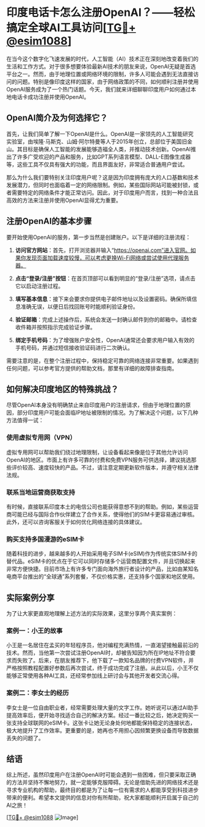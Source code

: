 # 印度电话卡怎么注册OpenAI？——轻松搞定全球AI工具访问[[TG💪+ @esim1088](https://t.me/s/esim1088)]

在当今这个数字化飞速发展的时代，人工智能（AI）技术正在深刻地改变着我们的生活和工作方式。对于很多想要体验最新AI技术的朋友来说，OpenAI无疑是首选平台之一。然而，由于地理位置或网络环境的限制，许多人可能会遇到无法直接访问的问题。特别是像印度这样的国家，由于网络政策的不同，如何顺利注册并使用OpenAI服务成为了一个热门话题。今天，我们就来详细聊聊印度用户如何通过本地电话卡成功注册并使用OpenAI。

## OpenAI简介及为何选择它？

首先，让我们简单了解一下OpenAI是什么。OpenAI是一家领先的人工智能研究实验室，由埃隆·马斯克、山姆·阿尔特曼等人于2015年创立，总部位于美国旧金山。其目标是确保人工智能的发展能够造福全人类，并推动技术创新。OpenAI推出了许多广受欢迎的产品和服务，比如GPT系列语言模型、DALL-E图像生成器等，这些工具不仅具有强大的功能，而且界面友好，非常适合普通用户尝试。

那么为什么我们要特别关注印度用户呢？这是因为印度拥有庞大的人口基数和技术发展潜力，但同时也面临着一定的网络限制。例如，某些国际网站可能被封锁，或者需要特定的网络条件才能正常访问。因此，对于印度用户而言，找到一种合法且高效的方法来注册并使用OpenAI显得尤为重要。

## 注册OpenAI的基本步骤

要开始使用OpenAI的服务，第一步当然是创建账户。以下是详细的注册流程：

1. **访问官方网站**：首先，打开浏览器并输入“https://openai.com”进入官网。如果你发现页面加载速度较慢，可以考虑更换Wi-Fi网络或尝试使用代理服务器。
   
2. **点击“登录/注册”按钮**：在首页顶部可以看到明显的“登录/注册”选项，请点击它以启动注册过程。

3. **填写基本信息**：接下来会要求你提供电子邮件地址以及设置密码。确保所填信息准确无误，以便日后找回账号时能顺利验证身份。

4. **验证邮箱**：完成上述操作后，系统会发送一封确认邮件到你的邮箱中。请检查收件箱并按照指示完成验证步骤。

5. **绑定手机号码**：为了增强账户安全性，OpenAI通常还会要求用户输入有效的手机号码，并通过短信接收验证码进行二次确认。

需要注意的是，在整个注册过程中，保持稳定可靠的网络连接非常重要。如果遇到任何问题，可以参考官方提供的帮助文档，那里有详细的故障排查指南。

## 如何解决印度地区的特殊挑战？

尽管OpenAI本身没有明确禁止来自印度用户的注册请求，但由于地理位置的原因，部分印度用户可能会面临IP地址被限制的情况。为了解决这个问题，以下几种方法值得一试：

### 使用虚拟专用网（VPN）

虚拟专用网可以帮助我们绕过地理限制，让设备看起来像是位于其他允许访问OpenAI的地区。市面上有许多可靠的付费和免费VPN服务可供选择，建议挑选那些评价较高、速度较快的产品。不过，请注意定期更新软件版本，并遵守相关法律法规。

### 联系当地运营商获取支持

有时候，直接联系印度本土的电信公司也能获得意想不到的帮助。例如，某些运营商可能已经与国际合作伙伴建立了合作关系，使得他们的SIM卡更容易通过审核。此外，还可以咨询客服关于如何优化网络连接的具体建议。

### 购买支持多国漫游的eSIM卡

随着科技的进步，越来越多的人开始采用电子SIM卡(eSIM)作为传统实体SIM卡的替代品。eSIM卡的优点在于它可以同时存储多个运营商配置文件，并且切换起来非常方便快捷。目前市场上有许多专门面向海外旅行者设计的产品，比如由某知名电商平台推出的“全球通”系列套餐，不仅价格实惠，还支持多个国家和地区使用。

## 实际案例分享

为了让大家更直观地理解上述方法的实际效果，这里分享两个真实案例：

### 案例一：小王的故事

小王是一名居住在孟买的年轻程序员，他对编程充满热情，一直渴望接触最前沿的技术。然而，当他第一次尝试注册OpenAI时，却被告知因为所在IP地址不符合要求而失败了。后来，在朋友推荐下，他下载了一款知名品牌的付费VPN软件，并严格按照教程配置好参数后再次尝试，终于成功完成了注册。从此以后，小王不仅能够正常使用各种AI工具，还经常参加线上研讨会与其他开发者交流心得。

### 案例二：李女士的经历

李女士是一位自由职业者，经常需要处理大量的文字工作。她听说可以通过AI助手提高效率后，便开始寻找适合自己的解决方案。经过一番比较之后，她决定购买一张支持全球联网的eSIM卡。这张卡让她无论身处何地都能保持稳定的连接状态，极大地提升了工作效率。更重要的是，她再也不用担心因频繁更换设备而导致数据丢失的问题了。

## 结语

综上所述，虽然印度用户在注册OpenAI时可能会遇到一些困难，但只要采取正确的方法并坚持不懈地努力，就一定能够克服障碍。无论是借助先进的网络技术还是寻求专业机构的帮助，最终目的都是为了让每一位有需求的人都能享受到科技进步带来的便利。希望本文提供的信息对你有所帮助，祝大家都能顺利开启属于自己的AI之旅！

[[TG💪+ @esim1088](https://t.me/s/esim1088) ![Image](https://i.postimg.cc/4NQfJmqS/Snipaste-2025-05-13-00-14-12.png)]